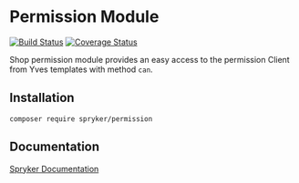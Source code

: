 # Permission Module
[![Build Status](https://travis-ci.org/spryker/Permission.svg)](https://travis-ci.org/spryker/Permission)
[![Coverage Status](https://coveralls.io/repos/github/spryker/Permission/badge.svg)](https://coveralls.io/github/spryker/Permission)

Shop permission module provides an easy access to the permission Client from Yves templates with method `can`.

## Installation

```
composer require spryker/permission
```

## Documentation

[Spryker Documentation](https://academy.spryker.com/developing_with_spryker/module_guide/modules.html)
